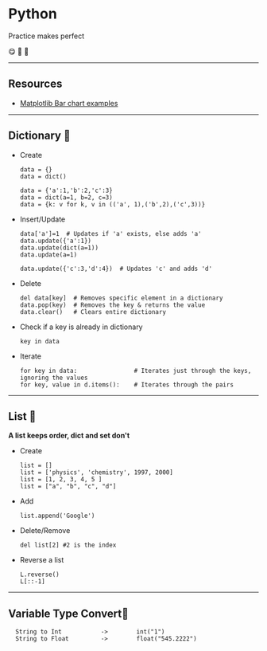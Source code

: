 # Python
Practice makes perfect

:yum: :yellow_heart: :metal:

----
## Resources
* [Matplotlib Bar chart examples](https://pythonspot.com/matplotlib-bar-chart/)

----
## Dictionary  :peach:
* Create

      data = {}                     
      data = dict()

      data = {'a':1,'b':2,'c':3}    
      data = dict(a=1, b=2, c=3)
      data = {k: v for k, v in (('a', 1),('b',2),('c',3))}
     
* Insert/Update

      data['a']=1  # Updates if 'a' exists, else adds 'a'
      data.update({'a':1})
      data.update(dict(a=1))
      data.update(a=1)
   
      data.update({'c':3,'d':4})  # Updates 'c' and adds 'd'
    
* Delete

      del data[key]  # Removes specific element in a dictionary
      data.pop(key)  # Removes the key & returns the value
      data.clear()   # Clears entire dictionary
    
* Check if a key is already in dictionary

      key in data
    
* Iterate

      for key in data:                # Iterates just through the keys, ignoring the values
      for key, value in d.items():    # Iterates through the pairs
   
----
## List :strawberry: 
**A list keeps order, dict and set don't**
* Create

      list = []          
      list = ['physics', 'chemistry', 1997, 2000]
      list = [1, 2, 3, 4, 5 ]
      list = ["a", "b", "c", "d"]
      
* Add

      list.append('Google')
      
* Delete/Remove

      del list[2] #2 is the index
      
* Reverse a list
     
      L.reverse()
      L[::-1]
      
----
## Variable Type Convert:pineapple:
      String to Int           ->        int("1")
      String to Float         ->        float("545.2222")
